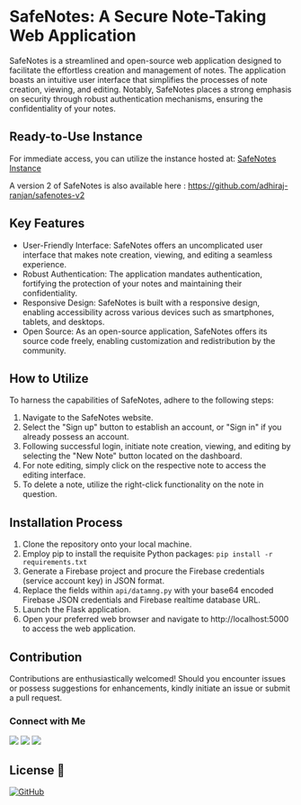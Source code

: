 # SafeNotes: A Secure Note-Taking Web Application

SafeNotes is a streamlined and open-source web application designed to facilitate the effortless creation and management of notes. The application boasts an intuitive user interface that simplifies the processes of note creation, viewing, and editing. Notably, SafeNotes places a strong emphasis on security through robust authentication mechanisms, ensuring the confidentiality of your notes.

## Ready-to-Use Instance
For immediate access, you can utilize the instance hosted at:
[SafeNotes Instance](https://safenotes-v1.itertools.repl.co)

A version 2 of SafeNotes is also available here :
https://github.com/adhiraj-ranjan/safenotes-v2

## Key Features
- User-Friendly Interface: SafeNotes offers an uncomplicated user interface that makes note creation, viewing, and editing a seamless experience.
- Robust Authentication: The application mandates authentication, fortifying the protection of your notes and maintaining their confidentiality.
- Responsive Design: SafeNotes is built with a responsive design, enabling accessibility across various devices such as smartphones, tablets, and desktops.
- Open Source: As an open-source application, SafeNotes offers its source code freely, enabling customization and redistribution by the community.

## How to Utilize
To harness the capabilities of SafeNotes, adhere to the following steps:

1. Navigate to the SafeNotes website.
2. Select the "Sign up" button to establish an account, or "Sign in" if you already possess an account.
3. Following successful login, initiate note creation, viewing, and editing by selecting the "New Note" button located on the dashboard.
4. For note editing, simply click on the respective note to access the editing interface.
5. To delete a note, utilize the right-click functionality on the note in question.

## Installation Process
1. Clone the repository onto your local machine.
2. Employ pip to install the requisite Python packages: `pip install -r requirements.txt`
3. Generate a Firebase project and procure the Firebase credentials (service account key) in JSON format.
4. Replace the fields within `api/datamng.py` with your base64 encoded Firebase JSON credentials and Firebase realtime database URL.
5. Launch the Flask application.
6. Open your preferred web browser and navigate to http://localhost:5000 to access the web application.

## Contribution
Contributions are enthusiastically welcomed! Should you encounter issues or possess suggestions for enhancements, kindly initiate an issue or submit a pull request.

### Connect with Me
<p align="left">
  <a href="https://github.com/adhiraj-ranjan" target="_blank"><img src="https://img.shields.io/badge/Github-adhiraj--ranjan-green?style=for-the-badge&logo=github"></a>
  <a href="https://www.instagram.com/adhirajranjan_" target="_blank"><img src="https://img.shields.io/badge/IG-adhiraj_ranjan-pink?style=for-the-badge&logo=instagram"></a>
  <a href="https://t.me/adhirajranjan" target="_blank"><img src="https://img.shields.io/badge/TELEGRAM-ADHIRAJ%20RANJAN-blue?style=for-the-badge&logo=telegram"></a> 
</p>

## License 📃
[![GitHub](https://img.shields.io/github/license/adhiraj-ranjan/safenotes?style=for-the-badge)](https://github.com/adhiraj-ranjan/safenotes/blob/main/LICENSE)
